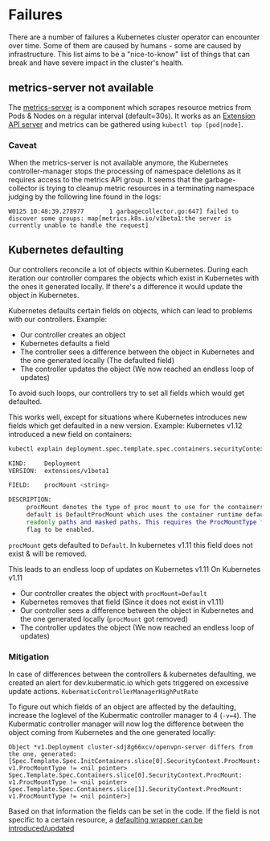 # Failures

There are a number of failures a Kubernetes cluster operator can encounter over time.
Some of them are caused by humans - some are caused by infrastructure.
This list aims to be a "nice-to-know" list of things that can break and have severe impact in the cluster's health.

## metrics-server not available

The [metrics-server](https://github.com/kubernetes-incubator/metrics-server) is a component which scrapes resource metrics from Pods & Nodes on a regular interval (default=30s).
It works as an [Extension API server](https://kubernetes.io/docs/tasks/access-kubernetes-api/setup-extension-api-server/) and metrics can be gathered using `kubectl top [pod|node]`.

### Caveat

When the metrics-server is not available anymore, the Kubernetes controller-manager stops the processing of namespace deletions as it requires access to the metrics API group.
It seems that the garbage-collector is trying to cleanup metric resources in a terminating namespace judging by the following line found in the logs:
```
W0125 10:48:39.278977       1 garbagecollector.go:647] failed to discover some groups: map[metrics.k8s.io/v1beta1:the server is currently unable to handle the request]
```

## Kubernetes defaulting

Our controllers reconcile a lot of objects within Kubernetes.
During each iteration our controller compares the objects which exist in Kubernetes with the ones it generated locally.
If there's a difference it would update the object in Kubernetes.

Kubernetes defaults certain fields on objects, which can lead to problems with our controllers.
Example:
- Our controller creates an object
- Kubernetes defaults a field
- The controller sees a difference between the object in Kubernetes and the one generated locally (The defaulted field)
- The controller updates the object (We now reached an endless loop of updates)

To avoid such loops, our controllers try to set all fields which would get defaulted.

This works well, except for situations where Kubernetes introduces new fields which get defaulted in a new version.
Example:
Kubernetes v1.12 introduced a new field on containers:
```bash
kubectl explain deployment.spec.template.spec.containers.securityContext.procMount

KIND:     Deployment
VERSION:  extensions/v1beta1

FIELD:    procMount <string>

DESCRIPTION:
     procMount denotes the type of proc mount to use for the containers. The
     default is DefaultProcMount which uses the container runtime defaults for
     readonly paths and masked paths. This requires the ProcMountType feature
     flag to be enabled.
```

`procMount` gets defaulted to `Default`.
In kubernetes v1.11 this field does not exist & will be removed.

This leads to an endless loop of updates on Kubernetes v1.11
On Kubernetes v1.11
- Our controller creates the object with `procMount=Default`
- Kubernetes removes that field (Since it does not exist in v1.11)
- Our controller sees a difference between the object in Kubernetes and the one generated locally (`procMount` got removed)
- The controller updates the object (We now reached an endless loop of updates)

### Mitigation

In case of differences between the controllers & kubernetes defaulting,
we created an alert for dev.kubermatic.io which gets triggered on excessive update actions. `KubermaticControllerManagerHighPutRate`

To figure out which fields of an object are affected by the defaulting, increase the loglevel of the Kubermatic controller manager to 4 (`-v=4`).
The Kubermatic controller manager will now log the difference between the object coming from Kubernetes and the one generated locally:
```
Object *v1.Deployment cluster-sdj8g66xcv/openvpn-server differs from the one, generated: [Spec.Template.Spec.InitContainers.slice[0].SecurityContext.ProcMount: v1.ProcMountType != <nil pointer> Spec.Template.Spec.Containers.slice[0].SecurityContext.ProcMount: v1.ProcMountType != <nil pointer> Spec.Template.Spec.Containers.slice[1].SecurityContext.ProcMount: v1.ProcMountType != <nil pointer>]
```

Based on that information the fields can be set in the code.
If the field is not specific to a certain resource, a [defaulting wrapper can be introduced/updated](https://github.com/kubermatic/kubermatic/blob/master/pkg/resources/reconciling/wrapper.go#L44)
